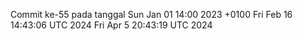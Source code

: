 Commit ke-55 pada tanggal Sun Jan 01 14:00 2023 +0100
Fri Feb 16 14:43:06 UTC 2024
Fri Apr  5 20:43:19 UTC 2024
